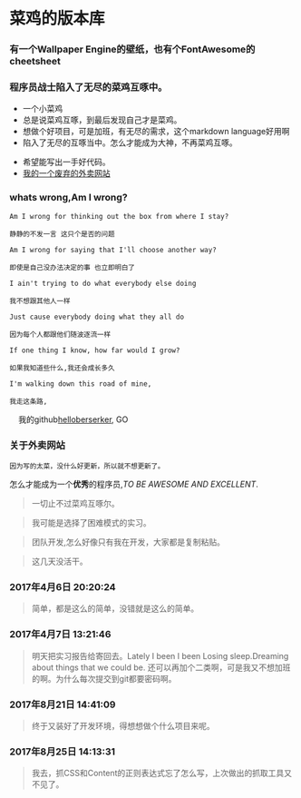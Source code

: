 # 菜鸡的版本库
### 有一个Wallpaper Engine的壁纸，也有个FontAwesome的cheetsheet
### 程序员战士陷入了无尽的菜鸡互啄中。
+ 一个小菜鸡
+ 总是说菜鸡互啄，到最后发现自己才是菜鸡。
+ 想做个好项目，可是加班，有无尽的需求，这个markdown language好用啊
+ 陷入了无尽的互啄当中。怎么才能成为大神，不再菜鸡互啄。
* 希望能写出一手好代码。
* [我的一个废弃的外卖网站](http://computewarrior.cn/main)

### whats wrong,Am I wrong?


    Am I wrong for thinking out the box from where I stay?
    
    静静的不发一言 这只个是否的问题
    
    Am I wrong for saying that I'll choose another way?
    
    即使是自己没办法决定的事 也立即明白了
    
    I ain't trying to do what everybody else doing
    
    我不想跟其他人一样
    
    Just cause everybody doing what they all do
    
    因为每个人都跟他们随波逐流一样
    
    If one thing I know, how far would I grow?
    
    如果我知道些什么,我还会成长多久
    
    I'm walking down this road of mine,
    
    我走这条路,
    
我的github[helloberserker](https://github.com/helloberserker), GO
    
### 关于外卖网站

    因为写的太菜，没什么好更新，所以就不想更新了。
    
    
怎么才能成为一个**优秀**的程序员,*TO BE AWESOME AND EXCELLENT*.
> 一切止不过菜鸡互啄尔。

> 我可能是选择了困难模式的实习。

> 团队开发,怎么好像只有我在开发，大家都是复制粘贴。

> 这几天没活干。

### 2017年4月6日 20:20:24
> 简单，都是这么的简单，没错就是这么的简单。

### 2017年4月7日 13:21:46
> 明天把实习报告给寄回去。Lately I been I been Losing sleep.Dreaming about things that we could be.
还可以再加个二类啊，可是我又不想加班的啊。为什么每次提交到git都要密码啊。

### 2017年8月21日 14:41:09
> 终于又装好了开发环境，得想想做个什么项目来呢。

### 2017年8月25日 14:13:31
> 我去，抓CSS和Content的正则表达式忘了怎么写，上次做出的抓取工具又不见了。